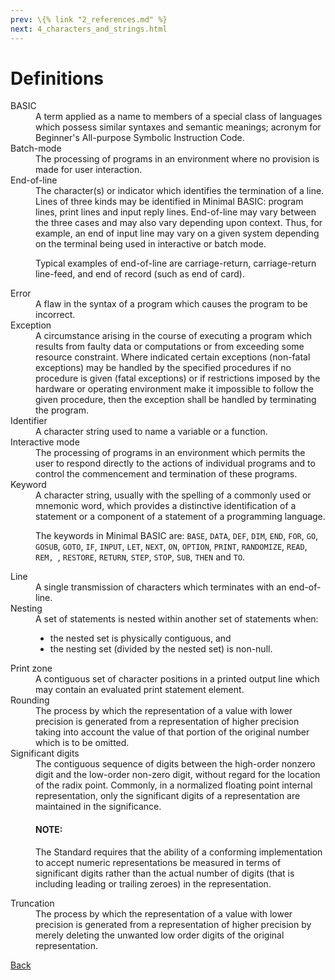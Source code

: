 ```yaml
---
prev: \{% link "2_references.md" %}
next: 4_characters_and_strings.html
---
```

# Definitions

<dl>

<dt>BASIC</dt>
<dd markdown="1">
A term applied as a name to members of a special class of languages which possess similar syntaxes and semantic 
meanings; acronym for Beginner's All-purpose Symbolic Instruction Code.
</dd>
<dt>Batch-mode</dt>
<dd markdown="1">
The processing of programs in an environment where no provision is made for user interaction.
</dd>
<dt>End-of-line</dt>
<dd markdown="1">
The character(s) or indicator which identifies the termination of a line. Lines of three kinds may be identified in
Minimal BASIC: program lines, print lines and input reply lines. End-of-line may vary between the three cases and may
also vary depending upon context. Thus, for example, an end of input line may vary on a given system depending on the
terminal being used in interactive or batch mode.

Typical examples of end-of-line are carriage-return, carriage-return line-feed, and end of record (such as end of card). 
</dd>
<dt>Error</dt>
<dd markdown="1">
A flaw in the syntax of a program which causes the program to be incorrect.
</dd>
<dt>Exception</dt>
<dd markdown="1">
A circumstance arising in the course of executing a program which results from faulty data or computations or from 
exceeding some resource constraint. Where indicated certain exceptions (non-fatal exceptions) may be handled by the
specified procedures if no procedure is given (fatal exceptions) or if restrictions imposed by the hardware or operating
environment make it impossible to follow the given procedure, then the exception shall be handled by terminating the
program.
</dd>
<dt>Identifier</dt>
<dd markdown="1">
A character string used to name a variable or a function.
</dd>
<dt>Interactive mode</dt>
<dd markdown="1">
The processing of programs in an environment which permits the user to respond directly to the actions of individual 
programs and to control the commencement and termination of these programs.
</dd>
<dt>Keyword</dt>
<dd markdown="1">
A character string, usually with the spelling of a commonly used or mnemonic word, which provides a distinctive
identification of a statement or a component of a statement of a programming language. 

The keywords in Minimal BASIC are: `BASE`, `DATA`, `DEF`, `DIM`, `END`, `FOR`, `GO`, `GOSUB`, `GOTO`, `IF`, `INPUT`, 
`LET`, `NEXT`, `ON`, `OPTION`, `PRINT`, `RANDOMIZE`, `READ`, `REM, `, `RESTORE`, `RETURN`, `STEP`, `STOP`, `SUB`, `THEN` 
and `TO`. 
</dd>
<dt>Line</dt>
<dd markdown="1">
A single transmission of characters which terminates with an end-of-line.
</dd>
<dt>Nesting</dt>
<dd markdown="1">
A set of statements is nested within another set of statements when:

- the nested set is physically contiguous, and
- the nesting set (divided by the nested set) is non-null.
<p></p>
</dd>
<dt>Print zone</dt>
<dd markdown="1">
A contiguous set of character positions in a printed output line which may contain an evaluated print statement element.
</dd>
<dt>Rounding</dt>
<dd markdown="1">
The process by which the representation of a value with lower precision is generated from a representation of higher 
precision taking into account the value of that portion of the original number which is to be omitted.
</dd>
<dt>Significant digits</dt>
<dd markdown="1">
The contiguous sequence of digits between the high-order nonzero digit and the low-order non-zero digit, without regard 
for the location of the radix point. Commonly, in a normalized floating point internal representation, only the
significant digits of a representation are maintained in the significance.
<div class="note information">
<h4>NOTE:</h4>
<p>The Standard requires that the ability of a conforming implementation to accept numeric representations be measured 
in terms of significant digits rather than the actual number of digits (that is including leading or trailing zeroes) in
the representation.</p>
</div>
</dd>
<dt>Truncation</dt>
<dd markdown="1">
The process by which the representation of a value with lower precision is generated from a representation of higher 
precision by merely deleting the unwanted low order digits of the original representation.
</dd>

</dl>

[Back](./)
